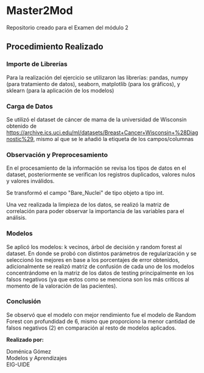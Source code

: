 # Master2Mod
Repositorio creado para el Examen del módulo 2

## Procedimiento Realizado

### Importe de Librerías

Para la realización del ejercicio se utilizaron las librerías: pandas, numpy (para tratamiento de datos), seaborn, matplotlib (para los gráficos), y sklearn (para la aplicación de los modelos)

### Carga de Datos
Se utilizó el dataset de cáncer de mama de la universidad de Wisconsin obtenido de https://archive.ics.uci.edu/ml/datasets/Breast+Cancer+Wisconsin+%28Diagnostic%29, mismo al que se le añadió la etiqueta de los campos/columnas

### Observación y Preprocesamiento

En el procesamiento de la información se revisa los tipos de datos en el dataset, posteriormente se verifican los registros duplicados, valores nulos y valores inválidos.

Se transformó el campo "Bare_Nuclei" de tipo objeto a tipo int.

Una vez realizada la limpieza de los datos, se realizó la matriz de correlación para poder observar la importancia de las variables para el análisis.

### Modelos

Se aplicó los modelos: k vecinos, árbol de decisión y random forest al dataset. En donde se probó con distintos parámetros de regularización y se seleccionó los mejores en base a los porcentajes de error obtenidos, adicionalmente se realizó  matriz de confusión de cada uno de los modelos concentrándome en la matriz de los datos de testing principalmente en los falsos negativos (ya que estos como se menciona son los más críticos al momento de la valoración de las pacientes). 

### Conclusión
Se observó que el modelo con mejor rendimiento fue el modelo de Random Forest con profundidad de 6, mismo que proporciono la menor cantidad de falsos negativos (2) en comparación al resto de modelos aplicados.  

  
**Realizado por:**  

Doménica Gómez  
Modelos y Aprendizajes  
EIG-UIDE

